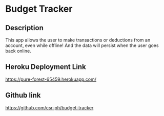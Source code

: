 # Budget Tracker

## Description

This app allows the user to make transactions or deductions from an account, even while offline! And the data will persist when the user goes back online.

## Heroku Deployment Link

https://pure-forest-65459.herokuapp.com/

## Github link

https://github.com/csr-ph/budget-tracker
